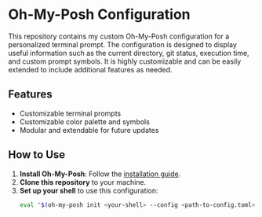 # Oh-My-Posh Configuration

This repository contains my custom Oh-My-Posh configuration for a personalized terminal prompt. The configuration is designed to display useful information such as the current directory, git status, execution time, and custom prompt symbols. It is highly customizable and can be easily extended to include additional features as needed.

## Features

- Customizable terminal prompts
- Customizable color palette and symbols
- Modular and extendable for future updates

## How to Use

1. **Install Oh-My-Posh**: Follow the [installation guide](https://ohmyposh.dev/docs/installation).
2. **Clone this repository** to your machine.
3. **Set up your shell** to use this configuration:
   ```sh
   eval "$(oh-my-posh init <your-shell> --config <path-to-config.toml>"
